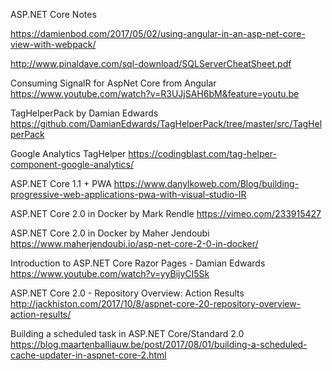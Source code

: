 ASP.NET Core Notes

https://damienbod.com/2017/05/02/using-angular-in-an-asp-net-core-view-with-webpack/

http://www.pinaldave.com/sql-download/SQLServerCheatSheet.pdf

Consuming SignalR for AspNet Core from Angular
https://www.youtube.com/watch?v=R3UJjSAH6bM&feature=youtu.be

TagHelperPack by Damian Edwards
https://github.com/DamianEdwards/TagHelperPack/tree/master/src/TagHelperPack

Google Analytics TagHelper
https://codingblast.com/tag-helper-component-google-analytics/

ASP.NET Core 1.1 + PWA
https://www.danylkoweb.com/Blog/building-progressive-web-applications-pwa-with-visual-studio-IR

ASP.NET Core 2.0 in Docker by Mark Rendle
https://vimeo.com/233915427

ASP.NET Core 2.0 in Docker by Maher Jendoubi
https://www.maherjendoubi.io/asp-net-core-2-0-in-docker/

Introduction to ASP.NET Core Razor Pages - Damian Edwards
https://www.youtube.com/watch?v=yyBijyCI5Sk

ASP.NET Core 2.0 - Repository Overview: Action Results
http://jackhiston.com/2017/10/8/aspnet-core-20-repository-overview-action-results/

Building a scheduled task in ASP.NET Core/Standard 2.0
https://blog.maartenballiauw.be/post/2017/08/01/building-a-scheduled-cache-updater-in-aspnet-core-2.html
